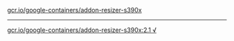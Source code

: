 [gcr.io/google-containers/addon-resizer-s390x](https://hub.docker.com/r/anjia0532/google-containers.addon-resizer-s390x/tags/) 

----
[gcr.io/google-containers/addon-resizer-s390x:2.1 √](https://hub.docker.com/r/anjia0532/google-containers.addon-resizer-s390x/tags/)

